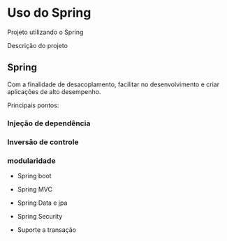 # Uso do Spring

Projeto utilizando o Spring

Descrição do projeto

## Spring
Com a finalidade de desacoplamento, facilitar no desenvolvimento e criar aplicações de alto desempenho.

Principais pontos:
### Injeção de dependência

### Inversão de controle

### modularidade
* Spring boot

* Spring MVC

* Spring Data e jpa

* Spring Security 

* Suporte a transação 





